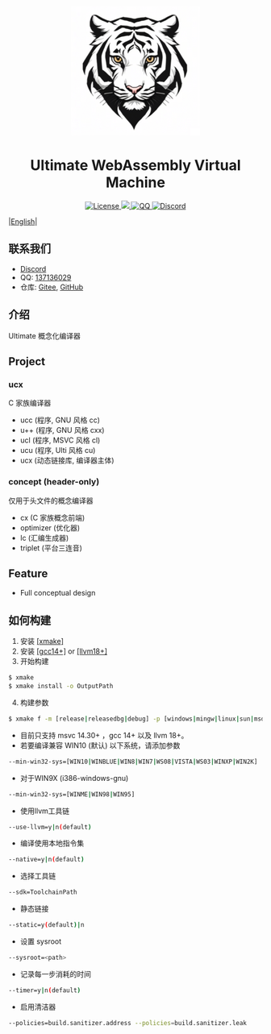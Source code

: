 ﻿<div style="text-align:center">
    <img src="documents/images/logo_256x256.png" , alt="logo" />
    <h1>Ultimate WebAssembly Virtual Machine</h1>
    <a href="LICENSE.md">
        <img src="https://img.shields.io/badge/License-Apache%202.0-green.svg" , alt="License" />
    </a>
    <a href="https://zh.cppreference.com">
        <img src="https://img.shields.io/badge/language-c++23-blue.svg" ,alt="cppreference" />
    </a>
    <a
        href="http://qm.qq.com/cgi-bin/qm/qr?_wv=1027&k=VwOd_SiQ31UIiX_QtI047ngYYgkzvvlB&authKey=HJecYKgB1HQCtIplBkNjeSxlat8OgNXtk47QURCS6y2c7dAifwHaKZaURIci6yE3&noverify=0&group_code=137136029">
        <img src="https://img.shields.io/badge/chat-on%20QQ-red.svg" , alt="QQ" />
    </a>
    <a
        href="https://discord.gg/xkvGy79e">
        <img src="https://img.shields.io/badge/chat-on%20Discord-7289da.svg" , alt="Discord" />
    </a>
</div>

|[English](README.md)|

## 联系我们

- [Discord](https://discord.gg/xkvGy79e)
- QQ: [137136029](http://qm.qq.com/cgi-bin/qm/qr?_wv=1027&k=VwOd_SiQ31UIiX_QtI047ngYYgkzvvlB&authKey=HJecYKgB1HQCtIplBkNjeSxlat8OgNXtk47QURCS6y2c7dAifwHaKZaURIci6yE3&noverify=0&group_code=137136029)
- 仓库: [Gitee](https://gitee.com/UltiELF/ucc), [GitHub](https://github.com/UltiELF/ucc)

## 介绍
Ultimate 概念化编译器

## Project
### ucx
C 家族编译器
* ucc (程序, GNU 风格 cc)
* u++ (程序, GNU 风格 cxx)
* ucl (程序, MSVC 风格 cl)
* ucu (程序, Ulti 风格 cu)
* ucx (动态链接库, 编译器主体)

### concept (header-only)
仅用于头文件的概念编译器
* cx (C 家族概念前端)
* optimizer (优化器)
* lc (汇编生成器)
* triplet (平台三连音)

## Feature
* Full conceptual design

## 如何构建
1. 安装 [[xmake]](https://github.com/xmake-io/xmake/)
2. 安装 [[gcc14+]](https://github.com/trcrsired/gcc-releases/releases) or [[llvm18+]](https://github.com/trcrsired/llvm-releases/releases)
3. 开始构建
```bash
$ xmake 
$ xmake install -o OutputPath 
```
4. 构建参数
```bash
$ xmake f -m [release|releasedbg|debug] -p [windows|mingw|linux|sun|msdosdjgpp|bsd|freebsd|dragonflybsd|netbsd|openbsd|macosx|iphoneos|watchos|wasm-wasip1|wasm-wasip2|cross ..] -a [x86_64|i386|arm|aarch64 ..] --cppstdlib=[default|libstdc++|libc++] ..
```
* 目前只支持 msvc 14.30+ ，gcc 14+ 以及 llvm 18+。
* 若要编译兼容 WIN10 (默认) 以下系统，请添加参数
```bash 
--min-win32-sys=[WIN10|WINBLUE|WIN8|WIN7|WS08|VISTA|WS03|WINXP|WIN2K]
```
* 对于WIN9X (i386-windows-gnu)
```bash
--min-win32-sys=[WINME|WIN98|WIN95]
```
* 使用llvm工具链
```bash 
--use-llvm=y|n(default)
```
* 编译使用本地指令集
```bash 
--native=y|n(default)
```
* 选择工具链
```bash 
--sdk=ToolchainPath
```
* 静态链接
```bash
--static=y(default)|n
```
* 设置 sysroot
```bash
--sysroot=<path>
```
* 记录每一步消耗的时间
```bash 
--timer=y|n(default)
```
* 启用清洁器
```bash
--policies=build.sanitizer.address --policies=build.sanitizer.leak
```
